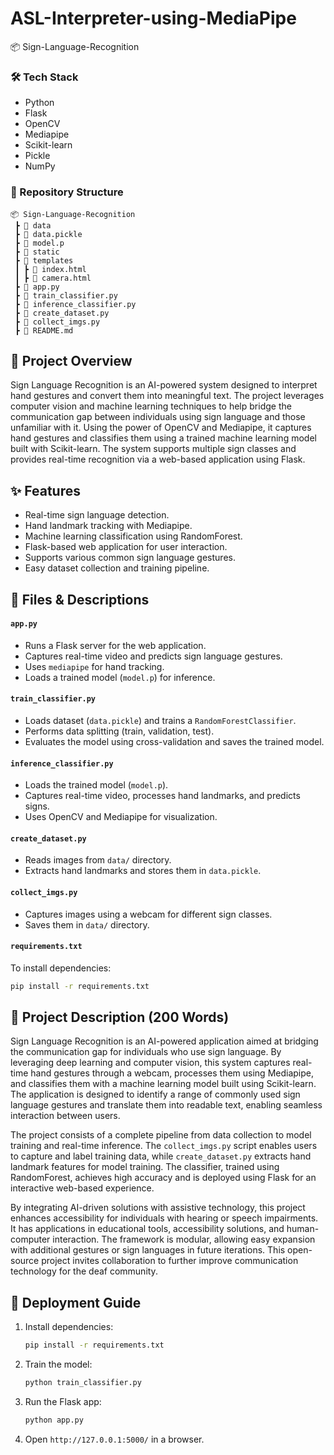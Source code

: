 # ASL-Interpreter-using-MediaPipe
📦 Sign-Language-Recognition

### 🛠 Tech Stack
- Python
- Flask
- OpenCV
- Mediapipe
- Scikit-learn
- Pickle
- NumPy

### 📁 Repository Structure
```
📦 Sign-Language-Recognition
 ┣ 📂 data
 ┣ 📄 data.pickle
 ┣ 📄 model.p
 ┣ 📂 static
 ┣ 📂 templates
 ┃ ┣ 📄 index.html
 ┃ ┣ 📄 camera.html
 ┣ 📄 app.py
 ┣ 📄 train_classifier.py
 ┣ 📄 inference_classifier.py
 ┣ 📄 create_dataset.py
 ┣ 📄 collect_imgs.py
 ┣ 📄 README.md
```

## 📖 Project Overview
Sign Language Recognition is an AI-powered system designed to interpret hand gestures and convert them into meaningful text. The project leverages computer vision and machine learning techniques to help bridge the communication gap between individuals using sign language and those unfamiliar with it. Using the power of OpenCV and Mediapipe, it captures hand gestures and classifies them using a trained machine learning model built with Scikit-learn. The system supports multiple sign classes and provides real-time recognition via a web-based application using Flask.

## ✨ Features
- Real-time sign language detection.
- Hand landmark tracking with Mediapipe.
- Machine learning classification using RandomForest.
- Flask-based web application for user interaction.
- Supports various common sign language gestures.
- Easy dataset collection and training pipeline.

## 📜 Files & Descriptions

#### **`app.py`**
- Runs a Flask server for the web application.
- Captures real-time video and predicts sign language gestures.
- Uses `mediapipe` for hand tracking.
- Loads a trained model (`model.p`) for inference.

#### **`train_classifier.py`**
- Loads dataset (`data.pickle`) and trains a `RandomForestClassifier`.
- Performs data splitting (train, validation, test).
- Evaluates the model using cross-validation and saves the trained model.

#### **`inference_classifier.py`**
- Loads the trained model (`model.p`).
- Captures real-time video, processes hand landmarks, and predicts signs.
- Uses OpenCV and Mediapipe for visualization.

#### **`create_dataset.py`**
- Reads images from `data/` directory.
- Extracts hand landmarks and stores them in `data.pickle`.

#### **`collect_imgs.py`**
- Captures images using a webcam for different sign classes.
- Saves them in `data/` directory.

#### **`requirements.txt`**
To install dependencies:
```bash
pip install -r requirements.txt
```

## 📜 Project Description (200 Words)
Sign Language Recognition is an AI-powered application aimed at bridging the communication gap for individuals who use sign language. By leveraging deep learning and computer vision, this system captures real-time hand gestures through a webcam, processes them using Mediapipe, and classifies them with a machine learning model built using Scikit-learn. The application is designed to identify a range of commonly used sign language gestures and translate them into readable text, enabling seamless interaction between users.

The project consists of a complete pipeline from data collection to model training and real-time inference. The `collect_imgs.py` script enables users to capture and label training data, while `create_dataset.py` extracts hand landmark features for model training. The classifier, trained using RandomForest, achieves high accuracy and is deployed using Flask for an interactive web-based experience.

By integrating AI-driven solutions with assistive technology, this project enhances accessibility for individuals with hearing or speech impairments. It has applications in educational tools, accessibility solutions, and human-computer interaction. The framework is modular, allowing easy expansion with additional gestures or sign languages in future iterations. This open-source project invites collaboration to further improve communication technology for the deaf community.

## 🚀 Deployment Guide
1. Install dependencies:
   ```bash
   pip install -r requirements.txt
   ```
2. Train the model:
   ```bash
   python train_classifier.py
   ```
3. Run the Flask app:
   ```bash
   python app.py
   ```
4. Open `http://127.0.0.1:5000/` in a browser.
